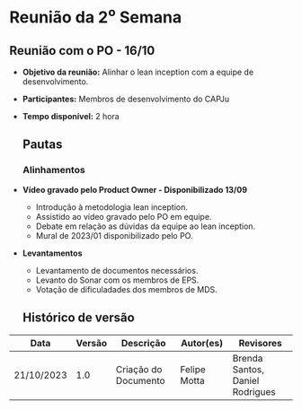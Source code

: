 # Reunião da 2⁰ Semana


## **Reunião com o PO - 16/10**

- **Objetivo da reunião:** Alinhar o lean inception com a equipe de desenvolvimento.
- **Participantes:** Membros de desenvolvimento do CAPJu
- **Tempo disponível:** 2 hora
    
    ## **Pautas**
    
    ### Alinhamentos

- **Vídeo gravado pelo Product Owner - Disponibilizado 13/09**
    - Introdução à metodologia lean inception.
    - Assistido ao vídeo gravado pelo PO em equipe.
    - Debate em relação as dúvidas da equipe ao lean inception.
    - Mural de 2023/01 disponibilizado pelo PO.
- **Levantamentos**
    - Levantamento de documentos necessários.
    - Levanto do Sonar com os membros de EPS.
    - Votação de dificuladades dos membros de MDS.

    ## Histórico de versão
| Data | Versão | Descrição | Autor(es) | Revisores |
| ---- | ---- | ---- | ---- | ---- |
| 21/10/2023 | 1.0 | Criação do Documento | Felipe Motta | Brenda Santos, Daniel Rodrigues |
